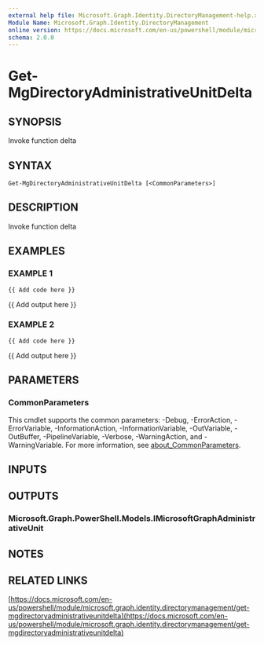 ```yaml
---
external help file: Microsoft.Graph.Identity.DirectoryManagement-help.xml
Module Name: Microsoft.Graph.Identity.DirectoryManagement
online version: https://docs.microsoft.com/en-us/powershell/module/microsoft.graph.identity.directorymanagement/get-mgdirectoryadministrativeunitdelta
schema: 2.0.0
---
```


# Get-MgDirectoryAdministrativeUnitDelta

## SYNOPSIS
Invoke function delta

## SYNTAX

```
Get-MgDirectoryAdministrativeUnitDelta [<CommonParameters>]
```

## DESCRIPTION
Invoke function delta

## EXAMPLES

### EXAMPLE 1
```
{{ Add code here }}
```

{{ Add output here }}

### EXAMPLE 2
```
{{ Add code here }}
```

{{ Add output here }}

## PARAMETERS

### CommonParameters
This cmdlet supports the common parameters: -Debug, -ErrorAction, -ErrorVariable, -InformationAction, -InformationVariable, -OutVariable, -OutBuffer, -PipelineVariable, -Verbose, -WarningAction, and -WarningVariable. For more information, see [about_CommonParameters](http://go.microsoft.com/fwlink/?LinkID=113216).

## INPUTS

## OUTPUTS

### Microsoft.Graph.PowerShell.Models.IMicrosoftGraphAdministrativeUnit
## NOTES

## RELATED LINKS

[https://docs.microsoft.com/en-us/powershell/module/microsoft.graph.identity.directorymanagement/get-mgdirectoryadministrativeunitdelta](https://docs.microsoft.com/en-us/powershell/module/microsoft.graph.identity.directorymanagement/get-mgdirectoryadministrativeunitdelta)

